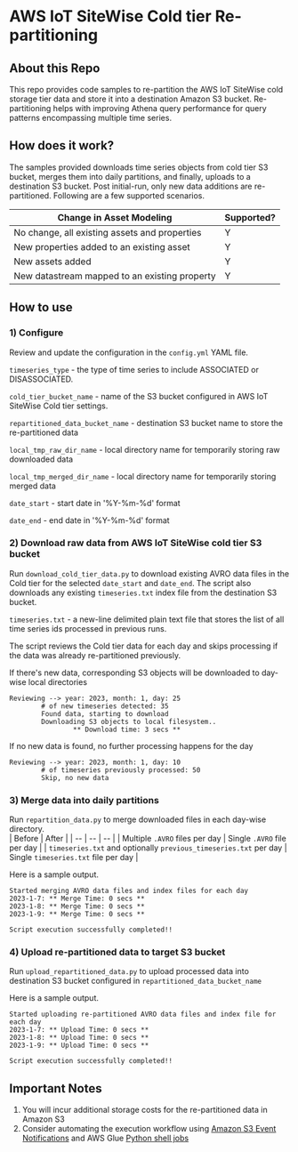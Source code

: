# AWS IoT SiteWise Cold tier Re-partitioning

## About this Repo
This repo provides code samples to re-partition the AWS IoT SiteWise cold storage tier data and store it into a destination Amazon S3 bucket. Re-partitioning helps with improving Athena query performance for query patterns encompassing multiple time series. 

## How does it work?
The samples provided downloads time series objects from cold tier S3 bucket, merges them into daily partitions, and finally, uploads to a destination S3 bucket. Post initial-run, only new data additions are re-partitioned. Following are a few supported scenarios.

|Change in Asset Modeling | Supported? | 
|----|----|
| No change, all existing assets and properties | Y |
| New properties added to an existing asset | Y |
| New assets added | Y |
| New datastream mapped to an existing property | Y |

## How to use
### 1) Configure
Review and update the configuration in the `config.yml` YAML file.

`timeseries_type` - the type of time series to include ASSOCIATED or DISASSOCIATED. 

`cold_tier_bucket_name` - name of the S3 bucket configured in AWS IoT SiteWise Cold tier settings.

`repartitioned_data_bucket_name` - destination S3 bucket name to store the re-partitioned data

`local_tmp_raw_dir_name` - local directory name for temporarily storing raw downloaded data

`local_tmp_merged_dir_name` - local directory name for temporarily storing merged data

`date_start` - start date in '%Y-%m-%d' format

`date_end` - end date in '%Y-%m-%d' format

### 2) Download raw data from AWS IoT SiteWise cold tier S3 bucket

Run `download_cold_tier_data.py` to download existing AVRO data files in the Cold tier for the selected `date_start` and `date_end`. The script also downloads any existing `timeseries.txt` index file from the destination S3 bucket.

`timeseries.txt` - a new-line delimited plain text file that stores the list of all time series ids processed in previous runs.

The script reviews the Cold tier data for each day and skips processing if the data was already re-partitioned previously.

If there's new data, corresponding S3 objects will be downloaded to day-wise local directories

    Reviewing --> year: 2023, month: 1, day: 25
            # of new timeseries detected: 35
            Found data, starting to download
            Downloading S3 objects to local filesystem..
                    ** Download time: 3 secs **

If no new data is found, no further processing happens for the day

    Reviewing --> year: 2023, month: 1, day: 10
            # of timeseries previously processed: 50
            Skip, no new data

### 3) Merge data into daily partitions

Run `repartition_data.py` to merge downloaded files in each day-wise directory.  
| Before | After | 
| -- | -- | -- |
| Multiple `.AVRO` files per day | Single `.AVRO` file per day |
| `timeseries.txt` and optionally `previous_timeseries.txt` per day | Single `timeseries.txt` file per day |

Here is a sample output.

    Started merging AVRO data files and index files for each day
    2023-1-7: ** Merge Time: 0 secs **
    2023-1-8: ** Merge Time: 0 secs **
    2023-1-9: ** Merge Time: 0 secs **

    Script execution successfully completed!!
    

### 4) Upload re-partitioned data to target S3 bucket

Run `upload_repartitioned_data.py` to upload processed data into destination S3 bucket configured in `repartitioned_data_bucket_name`

Here is a sample output.

    Started uploading re-partitioned AVRO data files and index file for each day
    2023-1-7: ** Upload Time: 0 secs **
    2023-1-8: ** Upload Time: 0 secs **
    2023-1-9: ** Upload Time: 0 secs **

    Script execution successfully completed!!

## Important Notes
1. You will incur additional storage costs for the re-partitioned data in Amazon S3
2. Consider automating the execution workflow using [Amazon S3 Event Notifications](https://docs.aws.amazon.com/AmazonS3/latest/userguide/NotificationHowTo.html) and AWS Glue [Python shell jobs](https://docs.aws.amazon.com/glue/latest/dg/add-job-python.html)
